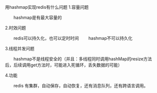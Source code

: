用hashmap实现redis有什么问题
1.容量问题

　　hashmap是有最大容量的

2.时效问题

　　redis可以持久化，也可以定时时间
　　hashmap不可以持久化

3.线程并发问题

　　hashmap不是线程安全的（并且：多线程同时调用hashMap的resize方法后，后续调用get方法时，可能进入死循环，丢失数据的可能）

4.功能

　　redis 有集群，自动保存，自动恢复，还有消息队列，还有跨语言调用。